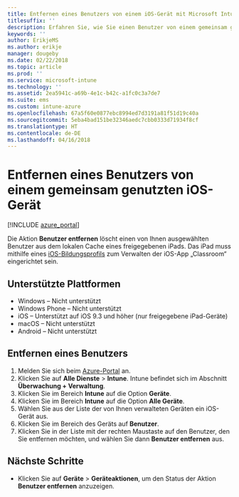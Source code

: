 ```yaml
---
title: Entfernen eines Benutzers von einem iOS-Gerät mit Microsoft Intune
titlesuffix: ''
description: Erfahren Sie, wie Sie einen Benutzer von einem gemeinsam genutzten iOS-Gerät mit Intune entfernen.
keywords: ''
author: ErikjeMS
ms.author: erikje
manager: dougeby
ms.date: 02/22/2018
ms.topic: article
ms.prod: ''
ms.service: microsoft-intune
ms.technology: ''
ms.assetid: 2ea5941c-a69b-4e1c-b42c-a1fc0c3a7de7
ms.suite: ems
ms.custom: intune-azure
ms.openlocfilehash: 67a5f60e0877ebc8994ed7d3191a81f51d19c40a
ms.sourcegitcommit: 5eba4bad151be32346aedc7cbb0333d71934f8cf
ms.translationtype: HT
ms.contentlocale: de-DE
ms.lasthandoff: 04/16/2018
---
```

# <a name="remove-a-user-from-a-shared-ios-device"></a>Entfernen eines Benutzers von einem gemeinsam genutzten iOS-Gerät


[!INCLUDE [azure_portal](./includes/azure_portal.md)]

Die Aktion **Benutzer entfernen** löscht einen von Ihnen ausgewählten Benutzer aus dem lokalen Cache eines freigegebenen iPads. Das iPad muss mithilfe eines [iOS-Bildungsprofils](education-settings-configure-ios.md) zum Verwalten der iOS-App „Classroom“ eingerichtet sein. 

## <a name="supported-platforms"></a>Unterstützte Plattformen

- Windows – Nicht unterstützt
- Windows Phone – Nicht unterstützt
- iOS – Unterstützt auf iOS 9.3 und höher (nur freigegebene iPad-Geräte)
- macOS – Nicht unterstützt
- Android – Nicht unterstützt

## <a name="remove-a-user"></a>Entfernen eines Benutzers

1. Melden Sie sich beim [Azure-Portal](https://portal.azure.com) an.
2. Klicken Sie auf **Alle Dienste** > **Intune**. Intune befindet sich im Abschnitt **Überwachung + Verwaltung**.
3. Klicken Sie im Bereich **Intune** auf die Option **Geräte**.
4. Klicken Sie im Bereich **Intune** auf die Option **Alle Geräte**.
5. Wählen Sie aus der Liste der von Ihnen verwalteten Geräten ein iOS-Gerät aus.
6. Klicken Sie im Bereich des Geräts auf **Benutzer**.
7. Klicken Sie in der Liste mit der rechten Maustaste auf den Benutzer, den Sie entfernen möchten, und wählen Sie dann **Benutzer entfernen** aus.

## <a name="next-steps"></a>Nächste Schritte

- Klicken Sie auf **Geräte** > **Geräteaktionen**, um den Status der Aktion **Benutzer entfernen** anzuzeigen.

